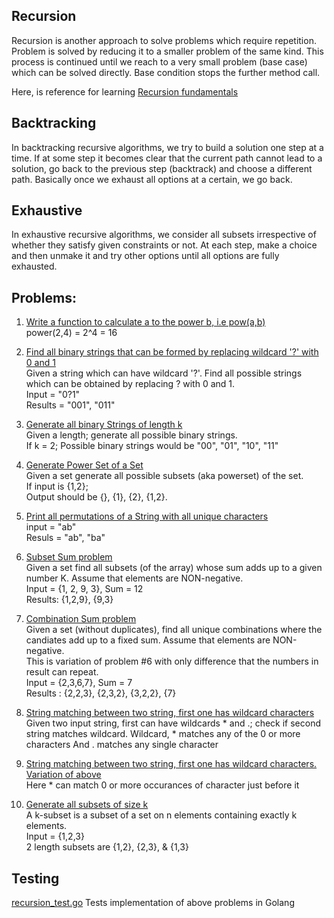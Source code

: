 ## Recursion
Recursion is another approach to solve problems which require repetition. Problem is solved by reducing it to a smaller problem of the same kind. This process is continued until we reach to a very small problem (base case) which can be solved directly. Base condition stops the further method call. 

Here, is reference for learning [Recursion fundamentals](http://geekrai.blogspot.in/2015/08/recursive-thinking.html)

## Backtracking
In backtracking recursive algorithms, we try to build a solution one step at a time. If at some step it becomes clear that the current path cannot lead to a solution, go back to the previous step (backtrack) and choose a different path. Basically once we exhaust all options at a certain, we go back. 

## Exhaustive
In exhaustive recursive algorithms, we consider all subsets irrespective of whether they satisfy given constraints or not. 
At each step, make a choice and then unmake it and try other options until all options are fully exhausted. 


## Problems: 
1. [Write a function to calculate a to the power b, i.e pow(a,b)](https://github.com/raiskumar/algo-ds/blob/master/recursion/power.go)
   <br/>power(2,4) = 2^4 = 16

2. [Find all binary strings that can be formed by replacing wildcard '?' with 0 and 1](https://github.com/raiskumar/algo-ds/blob/master/recursion/allCombinationsOfBinaryStrings.go) 
   <br/>Given a string which can have wildcard '?'. Find all possible strings which can be obtained by replacing ? with 0 and 1.
   <br /> Input = "0?1"
   <br /> Results = "001", "011"   

3. [Generate all binary Strings of length k](https://github.com/raiskumar/algo-ds/blob/master/recursion/generateAllBinaryStrings.go) 
   <br/> Given a length; generate all possible binary strings. 
   <br/> If k = 2; Possible binary strings would be "00", "01", "10", "11"

4. [Generate Power Set of a Set](https://github.com/raiskumar/algo-ds/blob/master/recursion/powerSet.go) 
   <br/> Given a set generate all possible subsets (aka powerset) of the set. 
   <br /> If input is {1,2}; 
   <br /> Output should be {}, {1}, {2}, {1,2}. 

5. [Print all permutations of a String with all unique characters](https://github.com/raiskumar/algo-ds/blob/master/recursion/permutation.go)
    <br/> input = "ab" 
    <br/>  Resuls = "ab", "ba"

6. [Subset Sum problem](https://github.com/raiskumar/algo-ds/blob/master/recursion/subsetSum.go) 
   <br/> Given a set find all subsets (of the array) whose sum adds up to a given number K. Assume that elements are NON-negative. 
   <br /> Input = {1, 2, 9, 3}, Sum = 12
   <br /> Results: {1,2,9}, {9,3}

7. [Combination Sum problem](https://github.com/raiskumar/algo-ds/blob/master/recursion/combinationSum.go)
    <br/> Given a set (without duplicates), find all unique combinations where the candiates add up to a fixed sum. Assume that elements are NON-negative. 
    <br /> This is variation of problem #6 with only difference that the numbers in result can repeat.
    <br /> Input = {2,3,6,7}, Sum = 7
    <br /> Results : {2,2,3}, {2,3,2}, {3,2,2}, {7}

8. [String matching between two string, first one has wildcard characters](https://github.com/raiskumar/algo-ds/blob/master/recursion/stringMatchWithOneHavingWildcard.go) 
   <br/> Given two input string, first can have wildcards * and .; check if second string matches wildcard. Wildcard, * matches any of the 0 or more characters And . matches any single character

9. [String matching between two string, first one has wildcard characters. Variation of above](https://github.com/raiskumar/algo-ds/blob/master/recursion/stringMatchWithOneHavingWildcardV2.go) 
   <br/> Here * can match 0 or more occurances of character just before it

10. [Generate all subsets of size k](https://github.com/raiskumar/algo-ds/blob/master/recursion/kSubsets.go)
   <br/>  A k-subset is a subset of a set on n elements containing exactly k elements. 
   <br/> Input = {1,2,3} 
   <br/> 2 length subsets are {1,2}, {2,3}, & {1,3}

## Testing
 [recursion_test.go](recursion_test.go) Tests implementation of above problems in Golang
